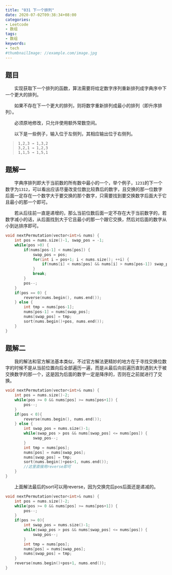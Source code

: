 ```yaml
---
title: "031 下一个排列"
date: 2020-07-02T09:38:34+08:00
categories:
- Leetcode
- 数组
tags:
- 数组
keywords:
- tech
#thumbnailImage: //example.com/image.jpg
---
```


<!--more-->
## 题目
　　实现获取下一个排列的函数，算法需要将给定数字序列重新排列成字典序中下一个更大的排列。

　　如果不存在下一个更大的排列，则将数字重新排列成最小的排列（即升序排列）。

　　必须原地修改，只允许使用额外常数空间。

　　以下是一些例子，输入位于左侧列，其相应输出位于右侧列。

> `1,2,3 → 1,3,2`  
> `3,2,1 → 1,2,3`  
> `1,1,5 → 1,5,1`

## 题解一
　　字典序排列即大于当前数的所有数中最小的一个，举个例子，`1231`的下一个数字为`1312`，可以看出应该尽量改变位数比较靠后的数字，且交换的那一位数字后面一定存在一个数字大于要交换的那个数字，只需要找到要交换数字后面大于它且最小的那一个即可。

　　若从后往前一直是递增的，那么当前位数后面一定不存在大于当前数字的，若数字减小的话，从后面找到大于它且最小的那一个跟它交换，然后对后面的数字从小到达排序即可。

```cpp
void nextPermutation(vector<int>& nums) {
    int pos = nums.size()-1, swap_pos = -1;
    while(pos >0) {
        if(nums[pos-1] < nums[pos]) {
            swap_pos = pos;
            for(int i = pos+1; i < nums.size(); ++i) {
                if(nums[i] < nums[pos] && nums[i] > nums[pos-1]) swap_pos = i; //还要判断是否大于nums[pos-1]
            }
            break;
        }
        pos--;
    }
    if(pos == 0) {
        reverse(nums.begin(), nums.end());
    } else {
        int tmp = nums[pos-1];
        nums[pos-1] = nums[swap_pos];
        nums[swap_pos] = tmp;
        sort(nums.begin()+pos, nums.end());
    }
}
```

## 题解二
　　我的解法和官方解法基本类似，不过官方解法更精妙的地方在于寻找交换位数字的时候不是从当前位置向后全部遍历一遍，而是从最后向前遍历直到遇到大于被交换数字的那一个，这是因为后面的数字一定是降序的，否则在之前就进行了交换。

```cpp
void nextPermutation(vector<int>& nums) {
    int pos = nums.size()-2;
    while(pos >= 0 && nums[pos] >= nums[pos+1]) {
        pos--;
    }
    if(pos < 0){
        reverse(nums.begin(), nums.end());
    } else {
        int swap_pos = nums.size()-1;
        while(swap_pos > pos && nums[swap_pos] <= nums[pos]) {
            swap_pos--;
        }
        int tmp = nums[pos];
        nums[pos] = nums[swap_pos];
        nums[swap_pos] = tmp;
        sort(nums.begin()+pos+1, nums.end());
        //这里直接用reverse即可
    }
}
```

　　上面解法最后的sort可以用reverse，因为交换完后pos后面还是递减的。
```cpp
void nextPermutation(vector<int>& nums) {
    int pos = nums.size()-2;
    while(pos >= 0 && nums[pos] >= nums[pos+1]) {
        pos--;
    }
    if(pos >= 0){
        int swap_pos = nums.size()-1;
        while(swap_pos > pos && nums[swap_pos] <= nums[pos]) {
            swap_pos--;
        }
        int tmp = nums[pos];
        nums[pos] = nums[swap_pos];
        nums[swap_pos] = tmp;
    }
    reverse(nums.begin()+pos+1, nums.end());
}
```